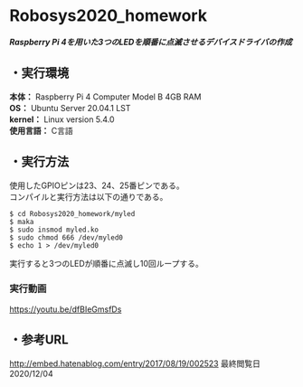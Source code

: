 # Robosys2020_homework
***Raspberry Pi 4を用いた3つのLEDを順番に点滅させるデバイスドライバの作成***  
## ・実行環境  
**本体：** Raspberry Pi 4 Computer Model B 4GB RAM  
**OS：** Ubuntu Server 20.04.1 LST  
**kernel：** Linux version 5.4.0  
**使用言語：** C言語  
## ・実行方法
使用したGPIOピンは23、24、25番ピンである。  
コンパイルと実行方法は以下の通りである。
```
$ cd Robosys2020_homework/myled  
$ maka  
$ sudo insmod myled.ko  
$ sudo chmod 666 /dev/myled0  
$ echo 1 > /dev/myled0  
```
実行すると3つのLEDが順番に点滅し10回ループする。　　
### 実行動画
https://youtu.be/dfBIeGmsfDs
## ・参考URL  
http://embed.hatenablog.com/entry/2017/08/19/002523 
最終閲覧日　2020/12/04
